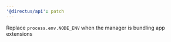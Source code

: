 ```yaml
---
'@directus/api': patch
---
```


Replace `process.env.NODE_ENV` when the manager is bundling app extensions
